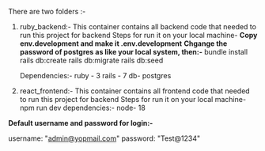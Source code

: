 There are two folders :-
1. ruby_backend:- This container contains all backend code that needed to run this project for backend Steps for run it on your local machine-
   **Copy env.development and make it .env.development**
   **Chgange the password of postgres as like your local system, then:-**
   bundle install
   rails db:create
   rails db:migrate
   rails db:seed

   Dependencies:-
   ruby - 3
   rails - 7
   db- postgres


2. react_frontend:- This container contains all frontend code that needed to run this project for backend Steps for run it on your local machine-
   npm run dev
   dependencies:-
   node- 18


**Default username and password for login:-**

username: "admin@yopmail.com"
password: "Test@1234"
